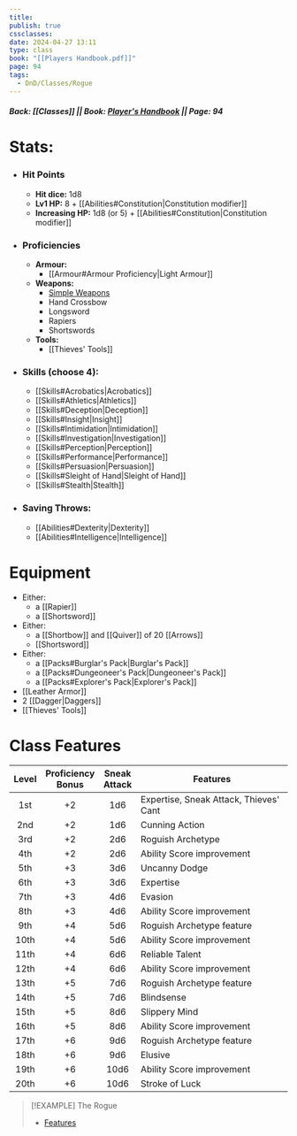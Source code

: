 ```yaml
---
title: 
publish: true
cssclasses: 
date: 2024-04-27 13:11
type: class
book: "[[Players Handbook.pdf]]"
page: 94
tags:
  - DnD/Classes/Rogue
---
```

##### Back: [[Classes]] || Book: [Player's Handbook](https://drive.google.com/drive/folders/1O5bhpYizcIT5xxAoLOuzCRht_PVS7VSG?usp=sharing) || Page: 94

# Stats:
- ### Hit Points
	- **Hit dice:** 1d8
	- **Lv1 HP:** 8 + [[Abilities#Constitution|Constitution modifier]]
	- **Increasing HP:** 1d8 (or 5) + [[Abilities#Constitution|Constitution modifier]]
- ### Proficiencies
	- **Armour:** 
		- [[Armour#Armour Proficiency|Light Armour]]
	- **Weapons:** 
		- [Simple Weapons](https://benl0.github.io/The-Editors-Dungeon/tags/DnD/Weapons/Simple)
		- Hand Crossbow
		- Longsword
		- Rapiers
		- Shortswords
	- **Tools:** 
		- [[Thieves' Tools]]
- ### Skills (choose 4):
	- [[Skills#Acrobatics|Acrobatics]]
	- [[Skills#Athletics|Athletics]]
	- [[Skills#Deception|Deception]]
	- [[Skills#Insight|Insight]]
	- [[Skills#Intimidation|Intimidation]]
	- [[Skills#Investigation|Investigation]]
	- [[Skills#Perception|Perception]]
	- [[Skills#Performance|Performance]]
	- [[Skills#Persuasion|Persuasion]]
	- [[Skills#Sleight of Hand|Sleight of Hand]]
	- [[Skills#Stealth|Stealth]]
- ### Saving Throws:
	- [[Abilities#Dexterity|Dexterity]]
	- [[Abilities#Intelligence|Intelligence]]
# Equipment
- Either:
	- a [[Rapier]]
	- a [[Shortsword]]
- Either:
	- a [[Shortbow]] and [[Quiver]] of 20 [[Arrows]]
	- [[Shortsword]]
- Either:
	- a [[Packs#Burglar's Pack|Burglar's Pack]]
	- a [[Packs#Dungeoneer's Pack|Dungeoneer's Pack]]
	- a [[Packs#Explorer's Pack|Explorer's Pack]]
- [[Leather Armor]]
- 2 [[Dagger|Daggers]]
- [[Thieves' Tools]]

# Class Features

| Level | Proficiency<br>Bonus | Sneak <br>Attack | Features                               |
| :---: | :------------------: | :--------------: | -------------------------------------- |
|  1st  |          +2          |       1d6        | Expertise, Sneak Attack, Thieves' Cant |
|  2nd  |          +2          |       1d6        | Cunning Action                         |
|  3rd  |          +2          |       2d6        | Roguish Archetype                      |
|  4th  |          +2          |       2d6        | Ability Score improvement              |
|  5th  |          +3          |       3d6        | Uncanny Dodge                          |
|  6th  |          +3          |       3d6        | Expertise                              |
|  7th  |          +3          |       4d6        | Evasion                                |
|  8th  |          +3          |       4d6        | Ability Score improvement              |
|  9th  |          +4          |       5d6        | Roguish Archetype feature              |
| 10th  |          +4          |       5d6        | Ability Score improvement              |
| 11th  |          +4          |       6d6        | Reliable Talent                        |
| 12th  |          +4          |       6d6        | Ability Score improvement              |
| 13th  |          +5          |       7d6        | Roguish Archetype feature              |
| 14th  |          +5          |       7d6        | Blindsense                             |
| 15th  |          +5          |       8d6        | Slippery Mind                          |
| 16th  |          +5          |       8d6        | Ability Score improvement              |
| 17th  |          +6          |       9d6        | Roguish Archetype feature              |
| 18th  |          +6          |       9d6        | Elusive                                |
| 19th  |          +6          |       10d6       | Ability Score improvement              |
| 20th  |          +6          |       10d6       | Stroke of Luck                         |


> [!EXAMPLE] The Rogue
> - [Features](https://benl0.github.io/The-Editors-Dungeon/tags/DnD/Features/Rogue)


